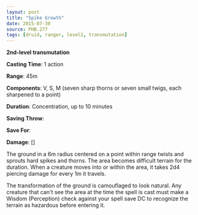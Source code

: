 ```yaml
---
layout: post
title: "Spike Growth"
date: 2015-07-30
source: PHB.277
tags: [druid, ranger, level2, transmutation]
---
```


**2nd-level transmutation**

**Casting Time**: 1 action

**Range**: 45m

**Components**: V, S, M (seven sharp thorns or seven small twigs, each sharpened to a point)

**Duration**: Concentration, up to 10 minutes

**Saving Throw**:

**Save For**:

**Damage**: []

The ground in a 6m radius centered on a point within range twists and sprouts hard spikes and thorns. The area becomes difficult terrain for the duration. When a creature moves into or within the area, it takes 2d4 piercing damage for every 1m it travels.

The transformation of the ground is camouflaged to look natural. Any creature that can't see the area at the time the spell is cast must make a Wisdom (Perception) check against your spell save DC to recognize the terrain as hazardous before entering it.
